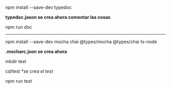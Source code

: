 npm install --save-dev typedoc

**typedoc.jason se crea ahora**
**comentar las cosas**

npm run doc

------------------

npm install --save-dev mocha chai @types/mocha @types/chai ts-node

**.mocharc.json se crea ahora**

mkdir test

cd/test
 **se crea el test*

npm run test
